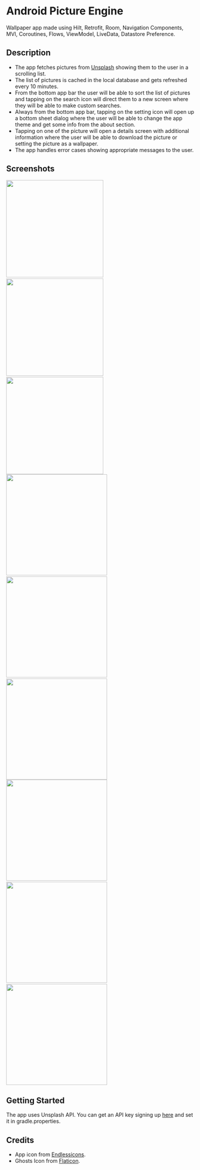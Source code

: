 # Android Picture Engine
Wallpaper app made using Hilt, Retrofit, Room, Navigation Components, MVI, Coroutines, Flows, ViewModel, LiveData, Datastore Preference.

## Description

- The app fetches pictures from <a href="https://unsplash.com/" target="_blank">Unsplash</a> showing them to the user in a scrolling list.
- The list of pictures is cached in the local database and gets refreshed every 10 minutes.
- From the bottom app bar the user will be able to sort the list of pictures and tapping on the search icon will direct them to a new screen where they will be able to make custom searches.
- Always from the bottom app bar, tapping on the setting icon will open up a bottom sheet dialog where the user will be able to change the app theme and get some info from the about section.
- Tapping on one of the picture will open a details screen with additional information where the user will be able to download the picture or setting the picture as a wallpaper.
- The app handles error cases showing appropriate messages to the user.

## Screenshots
<img src="https://github.com/simoneconigliaro/android_picture_engine/blob/master/Screenshot_01.png" width="260"/>&nbsp;
<img src="https://github.com/simoneconigliaro/android_picture_engine/blob/master/Screenshot_02.png" width="260"/>&nbsp;
<img src="hhttps://github.com/simoneconigliaro/android_picture_engine/blob/master/Screenshot_03.png" width="260"/>
<img src="https://github.com/simoneconigliaro/android_picture_engine/blob/master/Screenshot_04.png" width="270"/>&nbsp;
<img src="https://github.com/simoneconigliaro/android_picture_engine/blob/master/Screenshot_05.png" width="270"/>&nbsp;
<img src="hhttps://github.com/simoneconigliaro/android_picture_engine/blob/master/Screenshot_06.png" width="270"/>
<img src="https://github.com/simoneconigliaro/android_picture_engine/blob/master/Screenshot_07.png" width="270"/>&nbsp;
<img src="https://github.com/simoneconigliaro/android_picture_engine/blob/master/Screenshot_08.png" width="270"/>&nbsp;
<img src="hhttps://github.com/simoneconigliaro/android_picture_engine/blob/master/Screenshot_09.png" width="270"/>

## Getting Started
The app uses Unsplash API. You can get an API key signing up <a href="https://unsplash.com/developers" target="_blank">here</a> and set it in gradle.properties.

## Credits
- App icon from <a href="https://endlessicons.com/free-icons/mountain-icon-1/" target="_blank">Endlessicons</a>.
- Ghosts Icon from <a href="https://www.flaticon.com/free-icon/ghost_1150381?term=ghost&page=1&position=55&page=1&position=55&related_id=1150381&origin=tag" target="_blank">Flaticon</a>.
